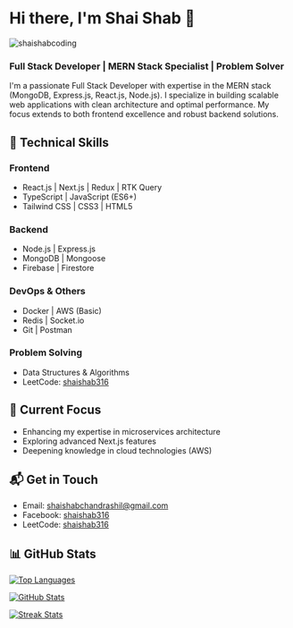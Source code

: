 # Hi there, I'm Shai Shab 👋

<p align="left"> <img src="https://komarev.com/ghpvc/?username=shaishabcoding&label=Profile%20views&color=0e75b6&style=flat" alt="shaishabcoding" /> </p>

### Full Stack Developer | MERN Stack Specialist | Problem Solver

I'm a passionate Full Stack Developer with expertise in the MERN stack (MongoDB, Express.js, React.js, Node.js). I specialize in building scalable web applications with clean architecture and optimal performance. My focus extends to both frontend excellence and robust backend solutions.

## 🔧 Technical Skills

### Frontend
- React.js | Next.js | Redux | RTK Query
- TypeScript | JavaScript (ES6+)
- Tailwind CSS | CSS3 | HTML5

### Backend
- Node.js | Express.js
- MongoDB | Mongoose
- Firebase | Firestore

### DevOps & Others
- Docker | AWS (Basic)
- Redis | Socket.io
- Git | Postman

### Problem Solving
- Data Structures & Algorithms
- LeetCode: [shaishab316](https://leetcode.com/u/shaishab316/)

## 🚀 Current Focus
- Enhancing my expertise in microservices architecture
- Exploring advanced Next.js features
- Deepening knowledge in cloud technologies (AWS)

## 📬 Get in Touch
- Email: [shaishabchandrashil@gmail.com](mailto:shaishabchandrashil@gmail.com)
- Facebook: [shaishab316](https://www.facebook.com/shaishabking)
- LeetCode: [shaishab316](https://leetcode.com/u/shaishab316)

## 📊 GitHub Stats

[![Top Languages](https://github-readme-stats.vercel.app/api/top-langs?username=shaishabcoding&layout=compact&theme=radical)](https://github.com/shaishabcoding)

[![GitHub Stats](https://github-readme-stats.vercel.app/api?username=shaishabcoding&show_icons=true&theme=radical)](https://github.com/shaishabcoding)

[![Streak Stats](https://github-readme-streak-stats.herokuapp.com/?user=shaishabcoding&theme=radical)](https://github.com/shaishabcoding)
